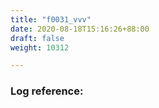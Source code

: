```yaml
---
title: "f0031_vvv"
date: 2020-08-18T15:16:26+88:00
draft: false
weight: 10312

---
```


### Log reference: <no value>

```
